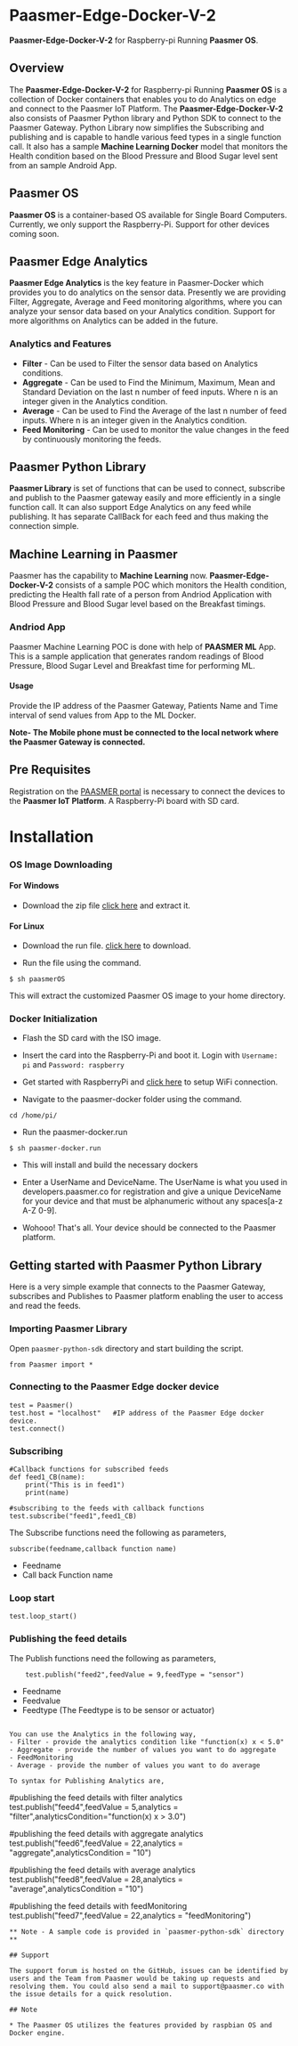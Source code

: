 # Paasmer-Edge-Docker-V-2
**Paasmer-Edge-Docker-V-2** for Raspberry-pi Running **Paasmer OS**.

## Overview

The **Paasmer-Edge-Docker-V-2** for Raspberry-pi Running **Paasmer OS** is a collection of Docker containers that enables you to do Analytics on edge and connect to the Paasmer IoT Platform. The **Paasmer-Edge-Docker-V-2** also consists of Paasmer Python library and Python SDK to connect to the Paasmer Gateway. Python Library now simplifies the Subscribing and publishing and is capable to handle various feed types in a single function call. It also has a sample **Machine Learning Docker** model that monitors the Health condition based on the Blood Pressure and Blood Sugar level sent from an sample Android App. 

## Paasmer OS
**Paasmer OS** is a container-based OS available for Single Board Computers. Currently, we only support the Raspberry-Pi. Support for other devices coming soon.

## Paasmer Edge Analytics 
**Paasmer Edge Analytics** is the key feature in Paasmer-Docker which provides you to do analytics on the sensor data. Presently we are providing Filter, Aggregate, Average and Feed monitoring algorithms, where you can analyze your sensor data based on your Analytics condition. Support for more algorithms on Analytics can be added in the future.

### Analytics and Features
* **Filter** - Can be used to Filter the sensor data based on Analytics conditions.
* **Aggregate** - Can be used to Find the Minimum, Maximum, Mean and Standard Deviation on the last n number of feed inputs. Where n is an integer given in the Analytics condition. 
* **Average** - Can be used to Find the Average of the last n number of feed inputs. Where n is an integer given in the Analytics condition.
* **Feed Monitoring** - Can be used to monitor the value changes in the feed by continuously monitoring the feeds. 


## Paasmer Python Library
**Paasmer Library** is set of functions that can be used to connect, subscribe and publish to the Paasmer gateway easily and more efficiently in a single function call. It can also support Edge Analytics on any feed while publishing. It has separate CallBack for each feed and thus making the connection simple.

## Machine Learning in Paasmer
Paasmer has the capability to **Machine Learning** now. **Paasmer-Edge-Docker-V-2** consists of a sample POC which monitors the Health condition, predicting the Health fall rate of a person from Andriod Application with Blood Pressure and Blood Sugar level based on the Breakfast timings.

### Andriod App
Paasmer Machine Learning POC is done with help of **PAASMER ML** App. This is a sample application that generates random readings of Blood Pressure, Blood Sugar Level and Breakfast time for performing ML. 

#### Usage 
Provide the IP address of the Paasmer Gateway, Patients Name and Time interval of send values from App to the ML Docker.

**Note- The Mobile phone must be connected to the local network where the Paasmer Gateway is connected.**

## Pre Requisites
Registration on the [PAASMER portal](http://developers.paasmer.co) is necessary to connect the devices to the **Paasmer IoT Platform**. A Raspberry-Pi board with SD card.


# Installation

### OS Image Downloading

#### For Windows
* Download the zip file [click here](https://github.com/PaasmerIoT/Paasmer-Edge-Docker-V-2/releases/download/1.0/paasmerOS.zip) and extract it.

#### For Linux
* Download the run file. [click here](https://github.com/PaasmerIoT/Paasmer-Edge-Docker-V-2/releases/download/1.0/paasmerOS) to download.

* Run the file using the command.
```
$ sh paasmerOS
```
This will extract the customized Paasmer OS image to your home directory.

### Docker Initialization

* Flash the SD card with the ISO image.

* Insert the card into the Raspberry-Pi and boot it. Login with `Username: pi` and `Password: raspberry`

* Get started with RaspberryPi and [click here](https://thepihut.com/blogs/raspberry-pi-tutorials/83502916-how-to-setup-wifi-on-raspbian-jessie-lite) to setup WiFi connection.

* Navigate to the paasmer-docker folder using the command.
```
cd /home/pi/
```

* Run the paasmer-docker.run
```
$ sh paasmer-docker.run
```
* This will install and build the necessary dockers
* Enter a UserName and DeviceName. The UserName is what you used in developers.paasmer.co for registration and give a unique DeviceName for your device and that must be alphanumeric without any spaces[a-z A-Z 0-9].

* Wohooo! That's all. Your device should be connected to the Paasmer platform.

## Getting started with Paasmer Python Library
Here is a very simple example that connects to the Paasmer Gateway, subscribes and Publishes to Paasmer platform enabling the user to access and read the feeds.

### Importing Paasmer Library
Open `paasmer-python-sdk` directory and start building the script.

```
from Paasmer import *
```
### Connecting to the Paasmer Edge docker device
```
test = Paasmer()
test.host = "localhost"   #IP address of the Paasmer Edge docker device.
test.connect()
```


### Subscribing 
```
#Callback functions for subscribed feeds
def feed1_CB(name):
    print("This is in feed1")
    print(name)

#subscribing to the feeds with callback functions
test.subscribe("feed1",feed1_CB)

```
The Subscribe functions need the following as parameters,
```
subscribe(feedname,callback function name)
```
- Feedname
- Call back Function name 

### Loop start
```
test.loop_start()
```

### Publishing the feed details 
The Publish functions need the following as parameters,
```
    test.publish("feed2",feedValue = 9,feedType = "sensor")

```
- Feedname
- Feedvalue
- Feedtype (The Feedtype is to be sensor or actuator)
```

You can use the Analytics in the following way,
- Filter - provide the analytics condition like "function(x) x < 5.0"
- Aggregate - provide the number of values you want to do aggregate
- FeedMonitoring
- Average - provide the number of values you want to do average

To syntax for Publishing Analytics are,
```
#publishing the feed details with filter analytics 
    test.publish("feed4",feedValue = 5,analytics = "filter",analyticsCondition="function(x) x > 3.0")

#publishing the feed details with aggregate analytics
    test.publish("feed6",feedValue = 22,analytics = "aggregate",analyticsCondition = "10")

#publishing the feed details with average analytics
    test.publish("feed8",feedValue = 28,analytics = "average",analyticsCondition = "10")

#publishing the feed details with feedMonitoring
    test.publish("feed7",feedValue = 22,analytics = "feedMonitoring")
```
** Note - A sample code is provided in `paasmer-python-sdk` directory **

## Support

The support forum is hosted on the GitHub, issues can be identified by users and the Team from Paasmer would be taking up requests and resolving them. You could also send a mail to support@paasmer.co with the issue details for a quick resolution.

## Note

* The Paasmer OS utilizes the features provided by raspbian OS and Docker engine.


